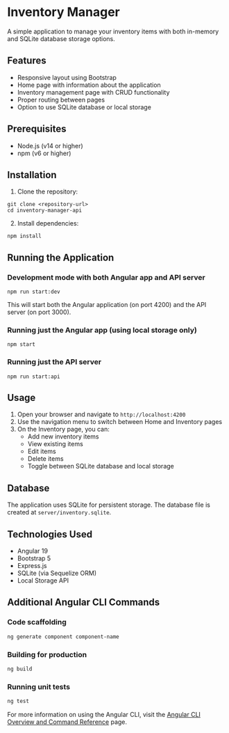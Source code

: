 # Inventory Manager

A simple application to manage your inventory items with both in-memory and SQLite database storage options.

## Features

- Responsive layout using Bootstrap
- Home page with information about the application
- Inventory management page with CRUD functionality
- Proper routing between pages
- Option to use SQLite database or local storage

## Prerequisites

- Node.js (v14 or higher)
- npm (v6 or higher)

## Installation

1. Clone the repository:
```
git clone <repository-url>
cd inventory-manager-api
```

2. Install dependencies:
```
npm install
```

## Running the Application

### Development mode with both Angular app and API server

```
npm run start:dev
```

This will start both the Angular application (on port 4200) and the API server (on port 3000).

### Running just the Angular app (using local storage only)

```
npm start
```

### Running just the API server

```
npm run start:api
```

## Usage

1. Open your browser and navigate to `http://localhost:4200`
2. Use the navigation menu to switch between Home and Inventory pages
3. On the Inventory page, you can:
   - Add new inventory items
   - View existing items
   - Edit items
   - Delete items
   - Toggle between SQLite database and local storage

## Database

The application uses SQLite for persistent storage. The database file is created at `server/inventory.sqlite`.

## Technologies Used

- Angular 19
- Bootstrap 5
- Express.js
- SQLite (via Sequelize ORM)
- Local Storage API

## Additional Angular CLI Commands

### Code scaffolding

```bash
ng generate component component-name
```

### Building for production

```bash
ng build
```

### Running unit tests

```bash
ng test
```

For more information on using the Angular CLI, visit the [Angular CLI Overview and Command Reference](https://angular.dev/tools/cli) page.
